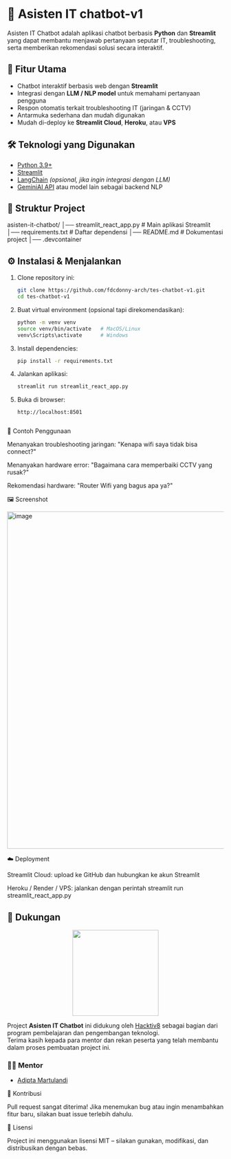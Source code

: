 # 🤖 Asisten IT chatbot-v1

Asisten IT Chatbot adalah aplikasi chatbot berbasis **Python** dan **Streamlit** yang dapat membantu menjawab pertanyaan seputar IT, troubleshooting, serta memberikan rekomendasi solusi secara interaktif.


## 🚀 Fitur Utama
- Chatbot interaktif berbasis web dengan **Streamlit**  
- Integrasi dengan **LLM / NLP model** untuk memahami pertanyaan pengguna  
- Respon otomatis terkait troubleshooting IT (jaringan & CCTV)  
- Antarmuka sederhana dan mudah digunakan  
- Mudah di-deploy ke **Streamlit Cloud**, **Heroku**, atau **VPS**  


## 🛠️ Teknologi yang Digunakan
- [Python 3.9+](https://www.python.org/)  
- [Streamlit](https://streamlit.io/)  
- [LangChain](https://www.langchain.com/) *(opsional, jika ingin integrasi dengan LLM)*  
- [GeminiAI API](https://aistudio.google.com/) atau model lain sebagai backend NLP  


## 📂 Struktur Project

asisten-it-chatbot/
│── streamlit_react_app.py # Main aplikasi Streamlit
│── requirements.txt # Daftar dependensi
│── README.md # Dokumentasi project
│── .devcontainer


## ⚙️ Instalasi & Menjalankan
1. Clone repository ini:
   ```bash
   git clone https://github.com/fdcdonny-arch/tes-chatbot-v1.git
   cd tes-chatbot-v1
2. Buat virtual environment (opsional tapi direkomendasikan):
   ```bash
   python -m venv venv
   source venv/bin/activate   # MacOS/Linux
   venv\Scripts\activate      # Windows

4. Install dependencies:
   ```bash
   pip install -r requirements.txt

6. Jalankan aplikasi:
   ```bash
   streamlit run streamlit_react_app.py

8. Buka di browser:
   ```
   http://localhost:8501


📖 Contoh Penggunaan

Menanyakan troubleshooting jaringan:
"Kenapa wifi saya tidak bisa connect?"

Menanyakan hardware error:
"Bagaimana cara memperbaiki CCTV yang rusak?"

Rekomendasi hardware:
"Router Wifi yang bagus apa ya?"


🖼️ Screenshot

<img width="1034" height="785" alt="image" src="https://github.com/user-attachments/assets/5b0eceb7-e02c-4b6b-9f26-edeb7f9f19ea" />



☁️ Deployment

Streamlit Cloud: upload ke GitHub dan hubungkan ke akun Streamlit

Heroku / Render / VPS: jalankan dengan perintah streamlit run streamlit_react_app.py


## 🙌 Dukungan

<p align="center">
  <a href="https://hacktiv8.com" target="_blank">
    <img src="https://res.cloudinary.com/startup-grind/image/upload/c_fill,dpr_2,f_auto,g_center,q_auto:good/v1/gcs/platform-data-goog/events/LOGO%2520Mebiso%2520Horizontal%25202.png" width="200"/>
  </a>
</p>

Project **Asisten IT Chatbot** ini didukung oleh [Hacktiv8](https://hacktiv8.com) sebagai bagian dari program pembelajaran dan pengembangan teknologi.  
Terima kasih kepada para mentor dan rekan peserta yang telah membantu dalam proses pembuatan project ini.

### 👨‍🏫 Mentor
- [Adipta Martulandi](https://www.linkedin.com/in/adiptamartulandi/)


🤝 Kontribusi

Pull request sangat diterima! Jika menemukan bug atau ingin menambahkan fitur baru, silakan buat issue terlebih dahulu.

📜 Lisensi

Project ini menggunakan lisensi MIT – silakan gunakan, modifikasi, dan distribusikan dengan bebas.
